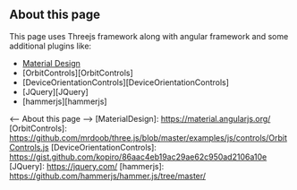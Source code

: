 ## About this page
This page uses Threejs framework along with angular framework and some additional plugins like:
- [Material Design](https://material.angularjs.org/)
- [OrbitControls][OrbitControls]
- [DeviceOrientationControls][DeviceOrientationControls]
- [JQuery][JQuery]
- [hammerjs][hammerjs]

<-- About this page -->
[MaterialDesign]: https://material.angularjs.org/
[OrbitControls]: https://github.com/mrdoob/three.js/blob/master/examples/js/controls/OrbitControls.js
[DeviceOrientationControls]: https://gist.github.com/kopiro/86aac4eb19ac29ae62c950ad2106a10e
[JQuery]: https://jquery.com/
[hammerjs]: https://github.com/hammerjs/hammer.js/tree/master/